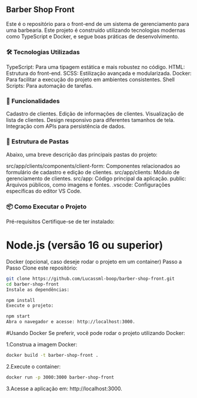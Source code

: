 ## Barber Shop Front
Este é o repositório para o front-end de um sistema de gerenciamento para uma barbearia. Este projeto é construído utilizando tecnologias modernas como TypeScript e Docker, e segue boas práticas de desenvolvimento.

### 🛠️ Tecnologias Utilizadas
TypeScript: Para uma tipagem estática e mais robustez no código.
HTML: Estrutura do front-end.
SCSS: Estilização avançada e modularizada.
Docker: Para facilitar a execução do projeto em ambientes consistentes.
Shell Scripts: Para automação de tarefas.
### 🚀 Funcionalidades
Cadastro de clientes.
Edição de informações de clientes.
Visualização de lista de clientes.
Design responsivo para diferentes tamanhos de tela.
Integração com APIs para persistência de dados.
### 📁 Estrutura de Pastas
Abaixo, uma breve descrição das principais pastas do projeto:

src/app/clients/components/client-form: Componentes relacionados ao formulário de cadastro e edição de clientes.
src/app/clients: Módulo de gerenciamento de clientes.
src/app: Código principal da aplicação.
public: Arquivos públicos, como imagens e fontes.
.vscode: Configurações específicas do editor VS Code.
### 📦 Como Executar o Projeto
Pré-requisitos
Certifique-se de ter instalado:

# Node.js (versão 16 ou superior)
Docker (opcional, caso deseje rodar o projeto em um container)
Passo a Passo
Clone este repositório:

```bash
git clone https://github.com/Lucassml-boop/barber-shop-front.git
cd barber-shop-front
Instale as dependências:
```
```bash
npm install
Execute o projeto:
```
```bash
npm start
Abra o navegador e acesse: http://localhost:3000.
```

#Usando Docker
Se preferir, você pode rodar o projeto utilizando Docker:

1.Construa a imagem Docker:

```bash
docker build -t barber-shop-front .

```
2.Execute o container:

```bash
docker run -p 3000:3000 barber-shop-front
```
3.Acesse a aplicação em: http://localhost:3000.

